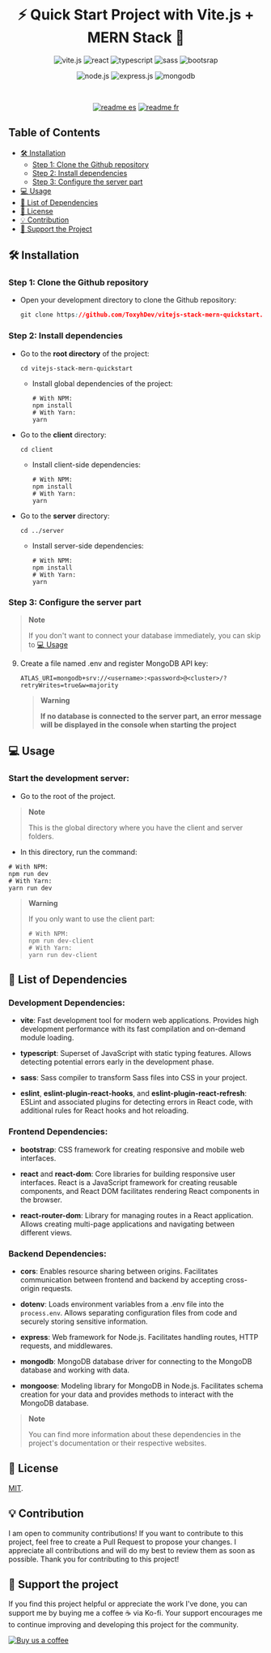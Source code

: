 <h1 align="center">⚡ Quick Start Project with Vite.js + MERN Stack 🌱</h1> 

<p align="center">
  <img src="https://img.shields.io/badge/vite-%23646CFF.svg?style=for-the-badge&logo=vite&logoColor=white" alt="vite.js">
  <img src="https://img.shields.io/badge/react-%2320232a.svg?style=for-the-badge&logo=react&logoColor=%2361DAFB" alt="react">
  <img src="https://img.shields.io/badge/typescript-%23007ACC.svg?style=for-the-badge&logo=typescript&logoColor=white" alt="typescript">
  <img src="https://img.shields.io/badge/SASS-hotpink.svg?style=for-the-badge&logo=SASS&logoColor=white" alt="sass">
  <img src="https://img.shields.io/badge/bootstrap-%238511FA.svg?style=for-the-badge&logo=bootstrap&logoColor=white" alt="bootsrap">
</p>
<p align="center">
  <img src="https://img.shields.io/badge/node.js-6DA55F?style=for-the-badge&logo=node.js&logoColor=white" alt="node.js">
  <img src="https://img.shields.io/badge/express.js-%23404d59.svg?style=for-the-badge&logo=express&logoColor=%2361DAFB" alt="express.js">
  <img src="https://img.shields.io/badge/MongoDB-%234ea94b.svg?style=for-the-badge&logo=mongodb&logoColor=white" alt="mongodb">
</p>
<br/>
<p align="center">
   <a href="/README.md"><img src="https://img.shields.io/badge/README-es-red" alt="readme es"></a>
   <a href="/README.fr.md"><img src="https://img.shields.io/badge/README-fr-blue" alt="readme fr"></a>
</p>


## Table of Contents

- [🛠️ Installation](#%EF%B8%8F-installation)
  - [Step 1: Clone the Github repository](#step-1-clone-the-github-repository)
  - [Step 2: Install dependencies](#step-2-install-dependencies)
  - [Step 3: Configure the server part](#step-3-configure-the-server-part)  
- [💻 Usage](#-usage)
- [🔩 List of Dependencies](#-list-of-dependencies)
- [🔑 License](#-license)
- [💡 Contribution](#-contribution)
- [💖 Support the Project](#-support-the-project)

## 🛠️ Installation

### Step 1: Clone the Github repository

- Open your development directory to clone the Github repository:
   ```css
   git clone https://github.com/ToxyhDev/vitejs-stack-mern-quickstart.git
   ```

### Step 2: Install dependencies

- Go to the **root directory** of the project:
   ```shell
   cd vitejs-stack-mern-quickstart
   ```
  - Install global dependencies of the project:

     ```shell
     # With NPM:
     npm install
     # With Yarn:
     yarn
     ```

- Go to the **client** directory:
   ```shell
   cd client
   ```
   - Install client-side dependencies:

     ```shell
     # With NPM:
     npm install
     # With Yarn:
     yarn
     ```

- Go to the **server** directory:
     ```shell
   cd ../server
   ```
   - Install server-side dependencies:
    
     ```shell
     # With NPM:
     npm install
     # With Yarn:
     yarn
     ```

### Step 3: Configure the server part
> **Note**
>
>If you don't want to connect your database immediately, you can skip to [💻 Usage](#-usage)

9. Create a file named .env and register MongoDB API key:
    
   ```env
   ATLAS_URI=mongodb+srv://<username>:<password>@<cluster>/?retryWrites=true&w=majority
   ```
   > **Warning**
   > 
   > **If no database is connected to the server part, an error message will be displayed in the console when starting the project**

## 💻 Usage

 ### Start the development server:

- Go to the root of the project.
> **Note**
>
> This is the global directory where you have the client and server folders.

- In this directory, run the command:
```shell
# With NPM:
npm run dev
# With Yarn:
yarn run dev
```
> **Warning**
>
> If you only want to use the client part:
>
> ```shell
> # With NPM:
> npm run dev-client
> # With Yarn:
> yarn run dev-client
> ```


## 🔩 List of Dependencies

### Development Dependencies:

- **vite**: Fast development tool for modern web applications. Provides high development performance with its fast compilation and on-demand module loading.

- **typescript**: Superset of JavaScript with static typing features. Allows detecting potential errors early in the development phase.

- **sass**: Sass compiler to transform Sass files into CSS in your project.

- **eslint**, **eslint-plugin-react-hooks**, and **eslint-plugin-react-refresh**: ESLint and associated plugins for detecting errors in React code, with additional rules for React hooks and hot reloading.

### Frontend Dependencies:

- **bootstrap**: CSS framework for creating responsive and mobile web interfaces.

- **react** and **react-dom**: Core libraries for building responsive user interfaces. React is a JavaScript framework for creating reusable components, and React DOM facilitates rendering React components in the browser.

- **react-router-dom**: Library for managing routes in a React application. Allows creating multi-page applications and navigating between different views.

### Backend Dependencies:

- **cors**: Enables resource sharing between origins. Facilitates communication between frontend and backend by accepting cross-origin requests.

- **dotenv**: Loads environment variables from a .env file into the `process.env`. Allows separating configuration files from code and securely storing sensitive information.

- **express**: Web framework for Node.js. Facilitates handling routes, HTTP requests, and middlewares.

- **mongodb**: MongoDB database driver for connecting to the MongoDB database and working with data.

- **mongoose**: Modeling library for MongoDB in Node.js. Facilitates schema creation for your data and provides methods to interact with the MongoDB database.

> **Note**
> 
> You can find more information about these dependencies in the project's documentation or their respective websites.



## 🔑 License

[MIT](LICENSE).

## 💡 Contribution

I am open to community contributions! If you want to contribute to this project, feel free to create a Pull Request to propose your changes. I appreciate all contributions and will do my best to review them as soon as possible. Thank you for contributing to this project!

## 💖 Support the project

If you find this project helpful or appreciate the work I've done, you can support me by buying me a coffee ☕️ via Ko-fi. Your support encourages me to continue improving and developing this project for the community.

[![Buy us a coffee](https://img.shields.io/badge/Support%20us%20on-Ko--fi-FF5E5B?style=flat-square&logo=kofi&logoColor=white)](https://ko-fi.com/toxdev)


